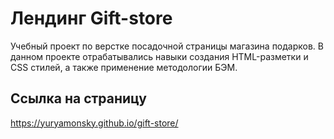 # Лендинг Gift-store
  Учебный проект по верстке посадочной страницы магазина подарков.
  В данном проекте отрабатывались навыки создания HTML-разметки и CSS стилей,
  а также применение методологии БЭМ.
## Ссылка на страницу
https://yuryamonsky.github.io/gift-store/
